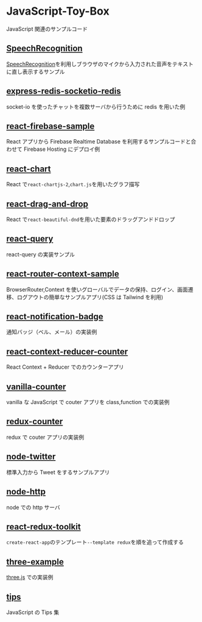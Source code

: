 # JavaScript-Toy-Box

JavaScript 関連のサンプルコード

## [SpeechRecognition](./SpeechRecognition)

[SpeechRecognition](https://developer.mozilla.org/ja/docs/Web/API/SpeechRecognition)を利用しブラウザのマイクから入力された音声をテキストに直し表示するサンプル

## [express-redis-socketio-redis](./express-redis-socketio-redis)

socket-io を使ったチャットを複数サーバから行うために redis を用いた例

## [react-firebase-sample](./react-firebase-sample)

React アプリから Firebase Realtime Database を利用するサンプルコードと合わせて Firebase Hosting にデプロイ例

## [react-chart](./react-chart)

React で`react-chartjs-2`,`chart.js`を用いたグラフ描写

## [react-drag-and-drop](./react-drag-and-drop)

React で`react-beautiful-dnd`を用いた要素のドラッグアンドドロップ

## [react-query](./react-query)

react-query の実装サンプル

## [react-router-context-sample](./react-router-context-sample)

BrowserRouter,Context を使いグローバルでデータの保持、ログイン、画面遷移、ログアウトの簡単なサンプルアプリ(CSS は Tailwind を利用)

## [react-notification-badge](./react-notification-badge)

通知バッジ（ベル、メール）の実装例

## [react-context-reducer-counter](./react-context-reducer-counter)

React Context + Reducer でのカウンターアプリ

## [vanilla-counter](./vanilla-counter)

vanilla な JavaScript で couter アプリを class,function での実装例

## [redux-counter](./redux-counter)

redux で couter アプリの実装例

## [node-twitter](./node-twitter)

標準入力から Tweet をするサンプルアプリ

## [node-http](./node-http)

node での http サーバ

## [react-redux-toolkit](./react-redux-toolkit)

`create-react-app`のテンプレート`--template redux`を順を追って作成する

## [three-example](./three-example)

[three.js](https://threejs.org/) での実装例

## [tips](./tips)

JavaScript の Tips 集
